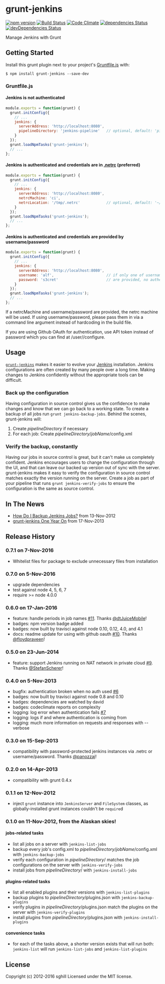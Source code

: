 grunt-jenkins
=============

[![npm version](https://badge.fury.io/js/grunt-jenkins.svg)](https://badge.fury.io/js/grunt-jenkins)
[![Build Status](https://travis-ci.org/sghill/grunt-jenkins.svg?branch=master)](https://travis-ci.org/sghill/grunt-jenkins)
[![Code Climate](https://codeclimate.com/github/sghill/grunt-jenkins.svg)](https://codeclimate.com/github/sghill/grunt-jenkins)
[![dependencies Status](https://david-dm.org/sghill/grunt-jenkins/status.svg)](https://david-dm.org/sghill/grunt-jenkins)
[![devDependencies Status](https://david-dm.org/sghill/grunt-jenkins/dev-status.svg)](https://david-dm.org/sghill/grunt-jenkins?type=dev)

Manage Jenkins with Grunt


Getting Started
---------------
Install this grunt plugin next to your project's [Gruntfile.js][getting_started] with:

```shell
$ npm install grunt-jenkins --save-dev
```

### Gruntfile.js

#### Jenkins is not authenticated

```javascript
module.exports = function(grunt) {
  grunt.initConfig({
    // ...
    jenkins: {
      serverAddress: 'http://localhost:8080',
      pipelineDirectory: 'jenkins-pipeline'   // optional, default: 'pipeline'
    }
  });
  grunt.loadNpmTasks('grunt-jenkins');
  // ...
};
```

#### Jenkins is authenticated and credentials are in [.netrc][netrc] (preferred)

```javascript
module.exports = function(grunt) {
  grunt.initConfig({
    // ...
    jenkins: {
      serverAddress: 'http://localhost:8080',
      netrcMachine: 'ci',
      netrcLocation: '/tmp/.netrc'            // optional, default: '~/.netrc'
    }
  });
  grunt.loadNpmTasks('grunt-jenkins');
  // ...
};
```

#### Jenkins is authenticated and credentials are provided by username/password

```javascript
module.exports = function(grunt) {
  grunt.initConfig({
    // ...
    jenkins: {
      serverAddress: 'http://localhost:8080',
      username: 'alf',                        // if only one of username and password
      password: 's3cret'                      // are provided, no authentication attempted
    }
  });
  grunt.loadNpmTasks('grunt-jenkins');
  // ...
};
```

If a netrcMachine and username/password are provided, the netrc machine will be
used. If using username/password, please pass them in via a command line
argument instead of hardcoding in the build file.

If you are using Github OAuth for authentication, use API token instead of
password which you can find at <server-address>/user/<your-user-name>/configure.

[grunt]: http://gruntjs.com/
[getting_started]: https://github.com/gruntjs/grunt/blob/master/docs/getting_started.md
[netrc]: http://man.cx/netrc


Usage
-----
[`grunt-jenkins`][grunt_jenkins_home] makes it easier to evolve your
[Jenkins][jenkins_home] installation. Jenkins configurations are often created
by many people over a long time. Making changes to Jenkins confidently without
the appropriate tools can be difficult.

### Back up the configuration
Having configuration in source control gives us the confidence to make changes
and know that we can go back to a working state. To create a backup of all jobs
run `grunt jenkins-backup-jobs`. Behind the scenes, grunt-jenkins will:

1. Create _pipelineDirectory_ if necessary
2. For each job: Create _pipelineDirectory_/_jobName_/config.xml

### Verify the backup, constantly
Having our jobs in source control is great, but it can't make us completely
confident. Jenkins encourages users to change the configuration through the UI,
and that can leave our backed up version out of sync with the server.
grunt-jenkins makes it easy to verify the configuration in source control
matches exactly the version running on the server. Create a job as part of your
pipeline that runs `grunt jenkins-verify-jobs` to ensure the configuration is
the same as source control.

[grunt_jenkins_home]: https://github.com/sghill/grunt-jenkins
[jenkins_home]: http://jenkins-ci.org/


In The News
-----------
* [How Do I Backup Jenkins Jobs?][how_to] from 13-Nov-2012
* [grunt-jenkins One Year On][one_year] from 17-Nov-2013

[how_to]: https://www.sghill.net/how-do-i-backup-jenkins-jobs.html
[one_year]: https://www.sghill.net/grunt-jenkins-one-year-on.html


Release History
---------------

### 0.7.1 on 7-Nov-2016
* Whitelist files for package to exclude unnecessary files from installation

### 0.7.0 on 5-Nov-2016
* upgrade dependencies
* test against node 4, 5, 6, 7
* require >= node 4.0.0

### 0.6.0 on 17-Jan-2016
* feature: handle periods in job names [#11][issue11]. Thanks
  [@dtJuiceMobile][dtJuiceMobile]!
* badges: npm version badge added
* badges: now built by travisci against node 0.10, 0.12, 4.0, and 4.1
* docs: readme update for using with github oauth [#10][issue10]. Thanks
  [@floydpraveen][floydpraveen]!

[issue10]: https://github.com/sghill/grunt-jenkins/pull/10
[issue11]: https://github.com/sghill/grunt-jenkins/pull/11
[dtJuiceMobile]: https://github.com/dtJuiceMobile
[floydpraveen]: https://github.com/floydpraveen

### 0.5.0 on 23-Jun-2014
* feature: support Jenkins running on NAT network in private cloud [#9][issue9].
  Thanks [@StefanScherer][StefanScherer]!

[issue9]: https://github.com/sghill/grunt-jenkins/pull/9
[StefanScherer]: https://github.com/StefanScherer

### 0.4.0 on 5-Nov-2013
* bugfix: authentication broken when no auth used [#6][issue6]
* badges: now built by travisci against node 0.8 and 0.10
* badges: dependencies are watched by david
* badges: codeclimate reports on complexity
* logging: log error when authentication fails [#7][issue7]
* logging: logs if and where authentication is coming from
* logging: much more information on requests and responses with --verbose

[issue6]: https://github.com/sghill/grunt-jenkins/issues/6
[issue7]: https://github.com/sghill/grunt-jenkins/issues/7

### 0.3.0 on 15-Sep-2013
* compatibility with password-protected jenkins instances via .netrc or
  username/password. Thanks [@panozzaj][panozzaj]!

[panozzaj]: https://github.com/panozzaj

### 0.2.0 on 14-Apr-2013
* compatibility with grunt 0.4.x

### 0.1.1 on 12-Nov-2012
* inject `grunt` instance into `JenkinsServer` and `FileSystem` classes, as
  globally-installed grunt instances couldn't be `require`d

### 0.1.0 on 11-Nov-2012, from the Alaskan skies!

#### jobs-related tasks
* list all jobs on a server with `jenkins-list-jobs`
* backup every job's config.xml to _pipelineDirectory_/_jobName_/config.xml
  with `jenkins-backup-jobs`
* verify each configuration in _pipelineDirectory_/ matches the job
  configurations on the server with `jenkins-verify-jobs`
* install jobs from _pipelineDirectory_/ with `jenkins-install-jobs`

#### plugins-related tasks
* list all enabled plugins and their versions with `jenkins-list-plugins`
* backup plugins to _pipelineDirectory_/plugins.json with
  `jenkins-backup-plugins`
* verify plugins in _pipelineDirectory_/plugins.json match the plugins on the
  server with `jenkins-verify-plugins`
* install plugins from _pipelineDirectory_/plugins.json with
  `jenkins-install-plugins`

#### convenience tasks

* for each of the tasks above, a shorter version exists that will run both:
  `jenkins-list` will run `jenkins-list-jobs` and `jenkins-list-plugins`

## License
Copyright (c) 2012-2016 sghill
Licensed under the MIT license.
